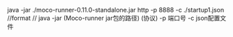 java -jar ./moco-runner-0.11.0-standalone.jar http -p 8888 -c ./startup1.json
//format
// java -jar (Moco-runner jar包的路径) (协议) -p 端口号 -c json配置文件